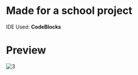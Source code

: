 # Made for a school project

IDE Used: **CodeBlocks**

# Preview

![3](https://github.com/Andu02/dynamic_lists_console_application/assets/133790348/b39276b4-2c1a-42e4-8666-020ff97a974e)

